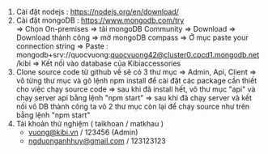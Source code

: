 1. Cài đặt nodejs : https://nodejs.org/en/download/
2. Cài đặt mongoDB : https://www.mongodb.com/try  
	=> Chọn On-premises => tải mongoDB Community => Download
	=> Download thành công => mở mongoDB compass
	=> Ở mục paste your connection string
	=> Paste : mongodb+srv://quocvuong:quocvuong42@cluster0.cpcd1.mongodb.net/kibi
	=> Kết nối vào database của Kibiaccessories
3. Clone source code từ github về sẽ có 3 thư mục
	=> Admin, Api, Client
	=> vô từng thư mục và gõ lệnh npm install để cài đặt các package cần thiết cho việc chạy source code
	=> sau khi đã install hết, vô thư mục "api" và chạy server api bằng lệnh "npm start"
	=> sau khi đã chạy server và kết nối vô DB thành công ta vô 2 thư mục còn lại để chạy source như trên bằng lệnh "npm start"
4. Tài khoản thử nghiệm ( taikhoan / matkhau )
	- vuong@kibi.vn / 123456 (Admin)
	- ngduonganhhuy@gmail.com / 123123123
